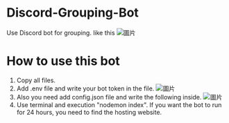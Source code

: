 # Discord-Grouping-Bot

Use Discord bot for grouping.
like this
![圖片](https://github.com/nhpss96097/Discord-Grouping-Bot/assets/96778357/ece6112e-cc80-405d-9451-4a04b655cdd1)

# How to use this bot
1. Copy all files.
2. Add .env file and write your bot token in the file. 
  ![圖片](https://github.com/nhpss96097/Discord-Grouping-Bot/assets/96778357/a0f18b18-dad0-4b17-b83d-507ca343c4bb)
3. Also you need add config.json file and write the following inside.
  ![圖片](https://github.com/nhpss96097/Discord-Grouping-Bot/assets/96778357/c7da5b9f-1aa5-4e87-84aa-cdb794a3a921)
4. Use terminal and execution "nodemon index". If you want the bot to run for 24 hours, you need to find the hosting website.
